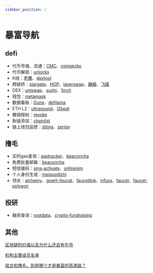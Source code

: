 ```yaml
---
sidebar_position: 1
---
```


# 暴富导航

## defi

- 代币市值、流通：[CMC](https://coinmarketcap.com/)、[coingecko](https://www.coingecko.com/)
- 代币解锁：[unlocks](https://token.unlocks.app/?category=all)
- K线：[老鹰](https://dexscreener.com/)、[dextool](https://www.dextools.io/app/cn/pairs)
- 跨链桥：[stargate](https://stargate.finance/transfer)、[HOP](https://app.hop.exchange/#/send?token=ETH)、[layerswap](https://www.layerswap.io/)、[蹦极](https://www.bungee.exchange/)、[飞碟](https://www.orbiter.finance/?source=Ethereum&dest=Arbitrum)
- DEX：[uniswap](https://app.uniswap.org/swap)、[sushi](https://www.sushi.com/swap)、[1inch](https://app.1inch.io/#/1/simple/swap/WETH/DAI)
- 钱包：[metamask](https://metamask.io/)
- 数据看板：[Dune](https://dune.com/home)、[defilama](https://defillama.com/)
- ETH L2：[ultrasound](https://ultrasound.money/)、[l2beat](https://l2beat.com/scaling/summary)
- 撤销授权：[revoke](https://revoke.cash/zh)
- 新链添加：[chainlist](https://chainlist.org/)
- 链上钱包监控：[diting](https://pc.diting.ai/market?inviteCode=159955)、[zerion](https://app.zerion.io/connect-wallet)

## 撸毛

- 实时gas查询：[gastracker](https://etherscan.io/gastracker)、[beaconcha](https://beaconcha.in/gasnow)
- 免费批量邮箱：[beaconcha](https://www.snapmail.cc/#/)
- 短信接码：[sms-activate](https://sms-activate.org/cn/)、[onlinesim](https://onlinesim.io/?ref=4106172)
- 个人身份生成：[meiguodizhi](https://www.meiguodizhi.com/)
- 领水：[alchemy](https://goerlifaucet.com/)、[goerli-faucet](https://goerli-faucet.pk910.de/)、[faucetlink](https://faucetlink.to/goerli)、[infura](https://www.infura.io/faucet/sepolia)、[faucet](https://faucet.trade/?type=sepolia_eth)、[faucet-polygon](https://faucet.polygon.technology/)

## 投研

- 融资查询：[rootdata](https://www.rootdata.com/zh)、[crypto-fundraising](https://crypto-fundraising.info/)

## 其他

[区块链的价值以及为什么还会有牛市](/docs/value-of-blockchain)

[机构主要成员名单](/docs/institution)

[铭文和撸毛，到底哪个才是暴富的高速路？](/docs/inscription-and-airdrop)